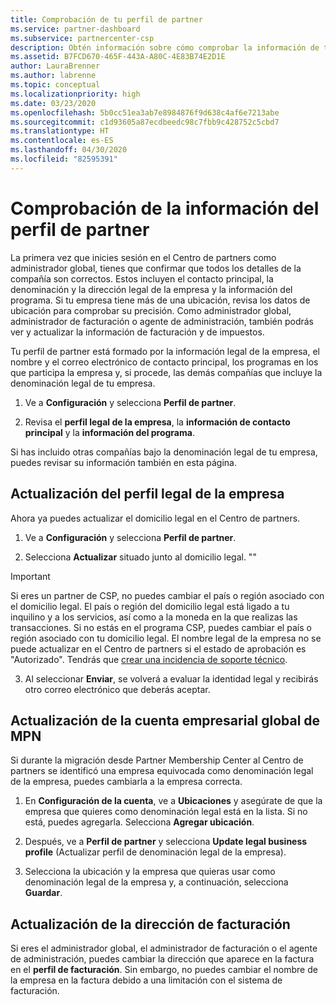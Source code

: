 ```yaml
---
title: Comprobación de tu perfil de partner
ms.service: partner-dashboard
ms.subservice: partnercenter-csp
description: Obtén información sobre cómo comprobar la información de tu empresa, como el contacto principal, la dirección y la información del programa. También puedes actualizar el domicilio legal y la dirección de facturación.
ms.assetid: B7FCD670-465F-443A-A80C-4E83B74E2D1E
author: LauraBrenner
ms.author: labrenne
ms.topic: conceptual
ms.localizationpriority: high
ms.date: 03/23/2020
ms.openlocfilehash: 5b0cc51ea3ab7e8984876f9d638c4af6e7213abe
ms.sourcegitcommit: c1d93605a87ecdbeedc98c7fbb9c428752c5cbd7
ms.translationtype: HT
ms.contentlocale: es-ES
ms.lasthandoff: 04/30/2020
ms.locfileid: "82595391"
---
```

# <a name="verify-your-partner-profile-information"></a>Comprobación de la información del perfil de partner

La primera vez que inicies sesión en el Centro de partners como administrador global, tienes que confirmar que todos los detalles de la compañía son correctos. Estos incluyen el contacto principal, la denominación y la dirección legal de la empresa y la información del programa. Si tu empresa tiene más de una ubicación, revisa los datos de ubicación para comprobar su precisión. Como administrador global, administrador de facturación o agente de administración, también podrás ver y actualizar la información de facturación y de impuestos.

Tu perfil de partner está formado por la información legal de la empresa, el nombre y el correo electrónico de contacto principal, los programas en los que participa la empresa y, si procede, las demás compañías que incluye la denominación legal de tu empresa.

1. Ve a **Configuración** y selecciona **Perfil de partner**.

2. Revisa el **perfil legal de la empresa**, la **información de contacto principal** y la **información del programa**.

Si has incluido otras compañías bajo la denominación legal de tu empresa, puedes revisar su información también en esta página.

## <a name="update-your-legal-business-profile"></a>Actualización del perfil legal de la empresa

Ahora ya puedes actualizar el domicilio legal en el Centro de partners.

1. Ve a **Configuración** y selecciona **Perfil de partner**. 

2. Selecciona **Actualizar** situado junto al domicilio legal. ""

>[!Important]
>Si eres un partner de CSP, no puedes cambiar el país o región asociado con el domicilio legal. El país o región del domicilio legal está ligado a tu inquilino y a los servicios, así como a la moneda en la que realizas las transacciones. Si no estás en el programa CSP, puedes cambiar el país o región asociado con tu domicilio legal. El nombre legal de la empresa no se puede actualizar en el Centro de partners si el estado de aprobación es "Autorizado". Tendrás que [crear una incidencia de soporte técnico](https://partner.microsoft.com/en-US/dashboard/support/csp/servicerequests/create?stage=2&topicid=eb74583c-61b3-2124-bffc-00920e0ae772).

3. Al seleccionar **Enviar**, se volverá a evaluar la identidad legal y recibirás otro correo electrónico que deberás aceptar.

## <a name="update-your-mpn-global-business-account"></a>Actualización de la cuenta empresarial global de MPN

Si durante la migración desde Partner Membership Center al Centro de partners se identificó una empresa equivocada como denominación legal de la empresa, puedes cambiarla a la empresa correcta.

1. En **Configuración de la cuenta**, ve a **Ubicaciones** y asegúrate de que la empresa que quieres como denominación legal está en la lista. Si no está, puedes agregarla. Selecciona **Agregar ubicación**.

2. Después, ve a **Perfil de partner** y selecciona **Update legal business profile** (Actualizar perfil de denominación legal de la empresa).

3. Selecciona la ubicación y la empresa que quieras usar como denominación legal de la empresa y, a continuación, selecciona **Guardar**.

## <a name="update-your-billing-address"></a>Actualización de la dirección de facturación

Si eres el administrador global, el administrador de facturación o el agente de administración, puedes cambiar la dirección que aparece en la factura en el **perfil de facturación**. Sin embargo, no puedes cambiar el nombre de la empresa en la factura debido a una limitación con el sistema de facturación.

 


